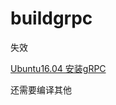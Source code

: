 # buildgrpc

失效

[Ubuntu16.04 安装gRPC](https://blog.csdn.net/weixin_39986952/article/details/81168633)

还需要编译其他